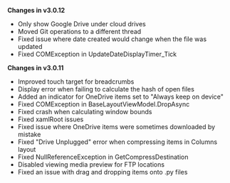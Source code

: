 **Changes in v3.0.12**

- Only show Google Drive under cloud drives
- Moved Git operations to a different thread
- Fixed issue where date created would change when the file was updated
- Fixed COMException in UpdateDateDisplayTimer_Tick

**Changes in v3.0.11**

- Improved touch target for breadcrumbs
- Display error when failing to calculate the hash of open files
- Added an indicator for OneDrive items set to "Always keep on device"
- Fixed COMException in BaseLayoutViewModel.DropAsync
- Fixed crash when calculating window bounds
- Fixed xamlRoot issues
- Fixed issue where OneDrive items were sometimes downloaded by mistake
- Fixed "Drive Unplugged" error when compressing items in Columns layout
- Fixed NullReferenceException in GetCompressDestination
- Disabled viewing media preview for FTP locations
- Fixed an issue with drag and dropping items onto .py files 
